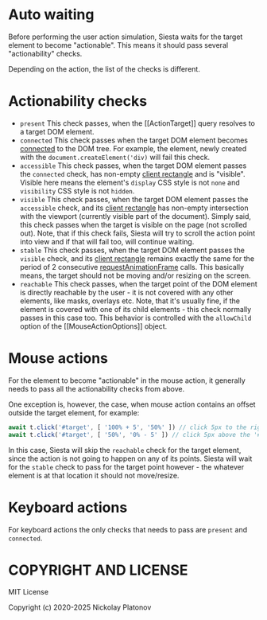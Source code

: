 Auto waiting
============

Before performing the user action simulation, Siesta waits for the target element to become "actionable".
This means it should pass several "actionability" checks.

Depending on the action, the list of the checks is different.

Actionability checks
====================

- `present` This check passes, when the [[ActionTarget]] query resolves to a target DOM element.
- `connected` This check passes when the target DOM element becomes [connected](https://developer.mozilla.org/en-US/docs/Web/API/Node/isConnected) to the DOM tree. For example, the element, newly created with the `document.createElement('div)` will fail this check.
- `accessible` This check passes, when the target DOM element passes the `connected` check, has non-empty [client rectangle](https://developer.mozilla.org/en-US/docs/Web/API/Element/getBoundingClientRect) and is "visible". Visible here means the element's `display` CSS style 
is not `none` and `visibility` CSS style is not `hidden`.
- `visible` This check passes, when the target DOM element passes the `accessible` check, and its [client rectangle](https://developer.mozilla.org/en-US/docs/Web/API/Element/getBoundingClientRect) has non-empty intersection with the viewport (currently visible 
part of the document). Simply said, this check passes when the target is visible on the page (not scrolled out). 
Note, that if this check fails, Siesta will try to scroll the action point into view and if that will fail too, will continue waiting.
- `stable` This check passes, when the target DOM element passes the `visible` check, and its [client rectangle](https://developer.mozilla.org/en-US/docs/Web/API/Element/getBoundingClientRect) remains exactly the same for the period of 2 consecutive [requestAnimationFrame](https://developer.mozilla.org/en-US/docs/Web/API/window/requestAnimationFrame) calls. This basically means, the target should not be moving
and/or resizing on the screen.
- `reachable` This check passes, when the target point of the DOM element is directly reachable by the user - it is 
not covered with any other elements, like masks, overlays etc. Note, that it's usually fine, if the element is covered 
with one of its child elements - this check normally passes in this case too. This behavior is controlled with 
the `allowChild` option of the [[MouseActionOptions]] object.

Mouse actions
=============

For the element to become "actionable" in the mouse action, it generally needs to pass all the actionability checks from above.

One exception is, however, the case, when mouse action contains an offset outside the target element, for example:
```javascript
await t.click('#target', [ '100% + 5', '50%' ]) // click 5px to the right of the '#target' element
await t.click('#target', [ '50%', '0% - 5' ]) // click 5px above the '#target' element
```
In this case, Siesta will skip the `reachable` check for the target element, since the action is not going to happen on any of its points. 
Siesta will wait for the `stable` check to pass for the target point however - the whatever element is at that location
it should not move/resize.

Keyboard actions
================

For keyboard actions the only checks that needs to pass are `present` and `connected`.


COPYRIGHT AND LICENSE
=================

MIT License

Copyright (c) 2020-2025 Nickolay Platonov

